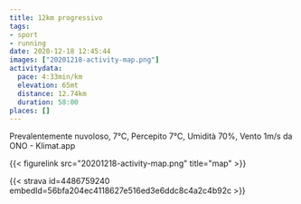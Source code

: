 ```yaml
---
title: 12km progressivo
tags:
- sport
- running
date: 2020-12-18 12:45:44
images: ["20201218-activity-map.png"]
activitydata:
  pace: 4:33min/km
  elevation: 65mt
  distance: 12.74km
  duration: 58:00
places: []
---
```


Prevalentemente nuvoloso, 7°C, Percepito 7°C, Umidità 70%, Vento 1m/s da ONO - Klimat.app



{{< figurelink src="20201218-activity-map.png" title="map" >}}


{{< strava id=4486759240 embedId=56bfa204ec4118627e516ed3e6ddc8c4a2c4b92c >}}
